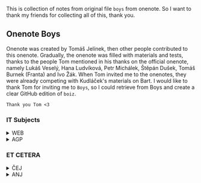 This is collection of notes from original file `boys` from onenote. So I want to thank my friends for collecting all of this, thank you.

## Onenote Boys
Onenote was created by Tomáš Jelínek, then other people contributed to this onenote. Gradually, the onenote was filled with materials and tests, thanks to the people Tom mentioned in his thanks on the official onenote, namely Lukáš Veselý, Hana Ludvíková, Petr Michálek, Štěpán Dušek, Tomáš Burnek (Franta) and Ivo Žák.   When Tom invited me to the onenotes, they were already competing with Kudláček's materials on Bart. I would like to thank Tom for inviting me to `Boys`, so I could retrieve from Boys and create a clear GitHub edition of `boiz`.

`Thank you Tom <3`

### IT Subjects
<details>
<summary>WEB</summary>
  
  - <a href="https://github.com/slanja/GPOA_BOYZ/blob/main/IT_SUBJECTS/WEB/WEB_TESTS.md">WEB_TESTS</a>
  
  - <a href="https://github.com/slanja/GPOA_BOYZ/blob/main/IT_SUBJECTS/WEB/BOOTSTRAP_WEB.md">BOOTSTRAP_WEB</a>
</details>

<details>
<summary>AGP</summary>

   - <a href="https://github.com/slanja/GPOA_AGP">AGP_PRACTICE</a>
</details>

### ET CETERA
<details>
<summary>ČEJ</summary>
  <details>
  <summary>Janský</summary>

  - <a href="https://github.com/slanja/GPOA_BOYZ/blob/main/ET_CETERA/CEJ/Jansky/LITERATURE.md">LITERATURE</a>
  </details>
</details>

<details>
<summary>ANJ</summary>
  <details>
  <summary>Bastlová</summary>

  - <a href="https://github.com/slanja/GPOA_BOYZ/blob/main/ET_CETERA/ANJ/Bastlova/MATERIALS.md">STUDY_MATERIALS</a>
  </details>
</details>
